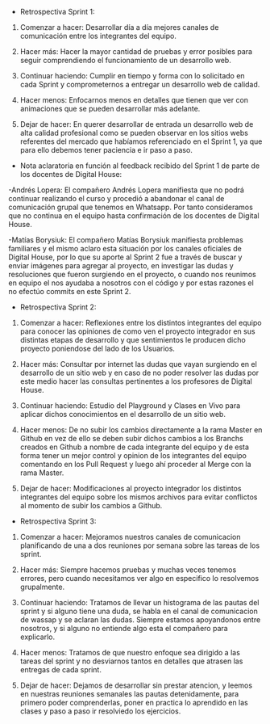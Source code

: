 * Retrospectiva Sprint 1: 

1. Comenzar a hacer:
         Desarrollar día a día mejores canales de comunicación entre los integrantes del equipo.

2. Hacer más:
        Hacer la mayor cantidad de pruebas y error posibles para seguir comprendiendo el funcionamiento de un desarrollo web.

3. Continuar haciendo:
        Cumplir en tiempo y forma con lo solicitado en cada Sprint y comprometernos a entregar un desarrollo web de calidad.
        
4. Hacer menos:
        Enfocarnos menos en detalles que tienen que ver con animaciones que se pueden desarrollar más adelante.

5. Dejar de hacer:
        En querer desarrollar de entrada un desarrollo web de alta calidad profesional como se pueden observar en los sitios webs referentes del mercado que habíamos referenciado en el Sprint 1, ya que para ello debemos tener paciencia e ir paso a paso.


* Nota aclaratoria en función al feedback recibido del Sprint 1 de parte de los docentes de Digital House:

-Andrés Lopera:
        El compañero Andrés Lopera manifiesta que no podrá continuar realizando el curso y procedió a abandonar el canal de comunicación grupal que tenemos en Whatsapp.
        Por tanto consideramos que no continua en el equipo hasta confirmación de los docentes de Digital House.

-Matías Borysiuk:
        El compañero Matías Borysiuk manifiesta problemas familiares y el mismo aclaro esta situación por los canales oficiales de Digital House, por lo que su aporte al Sprint 2 fue a través de buscar y enviar imágenes para agregar al proyecto, en investigar las dudas y resoluciones que fueron surgiendo en el proyecto, o cuando nos reunimos en equipo el nos ayudaba a nosotros con el código y por estas razones el no efectúo commits en este Sprint 2.

  
* Retrospectiva Sprint 2: 

1. Comenzar a hacer:
         Reflexiones entre los distintos integrantes del equipo para conocer las opiniones de como ven el proyecto integrador en sus distintas etapas de desarrollo y que sentimientos le producen dicho proyecto poniendose del lado de los Usuarios.

2. Hacer más:
        Consultar por internet las dudas que vayan surgiendo en el desarrollo de un sitio web y en caso de no poder resolver las dudas por este medio hacer las consultas pertinentes a los profesores de Digital House.

3. Continuar haciendo:
        Estudio del Playground y Clases en Vivo para aplicar dichos conocimientos en el desarrollo de un sitio web.
        
4. Hacer menos:
        De no subir los cambios directamente a la rama Master en Github en vez de ello se deben subir dichos cambios a los Branchs creados en Github a nombre de cada integrante del equipo y de esta forma tener un mejor control y opinion de los integrantes del equipo comentando en los Pull Request y luego ahí proceder al Merge con la rama Master.

5. Dejar de hacer:
        Modificaciones al proyecto integrador los distintos integrantes del equipo sobre los mismos archivos para evitar conflictos al momento de subir los cambios a Github.


* Retrospectiva Sprint 3: 

1. Comenzar a hacer:
        Mejoramos nuestros canales de comunicacion planificando de una a dos reuniones por semana sobre las tareas de los sprint.

2. Hacer más:
        Siempre hacemos pruebas y muchas veces tenemos errores, pero cuando necesitamos ver algo en especifico lo resolvemos grupalmente.

3. Continuar haciendo:
        Tratamos de llevar un histograma de las pautas del sprint y si alguno tiene una duda, se habla en el canal de comunicacion de wassap y se aclaran las dudas. Siempre estamos apoyandonos entre nosotros, y si alguno no entiende algo esta el compañero para explicarlo.

4. Hacer menos:
        Tratamos de que nuestro enfoque sea dirigido a las tareas del sprint y no desviarnos tantos en detalles que atrasen las entregas de cada sprint.

5. Dejar de hacer:
        Dejamos de desarrollar sin prestar atencion, y leemos en nuestras reuniones semanales las pautas detenidamente, para primero poder comprenderlas, poner en practica lo aprendido en las clases y paso a paso ir resolviedo los ejercicios.



